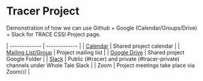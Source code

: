# Tracer Project 

Demonstration of how we can use Github + Google (Calendar/Groups/Drive) + Slack for TRACE CSSI Project page. 

| ------------- | ------------- |
| [Calendar](https://calendar.google.com/calendar/u/0?cid=N3BsMWltcTYzbWRnb2E5ODhtZXF0c2hnbXNAZ3JvdXAuY2FsZW5kYXIuZ29vZ2xlLmNvbQ) | Shared project calendar | 
| [Mailing List/Group](https://groups.google.com/g/wt-tracer) | Project mailing list | 
| [Google Drive](https://drive.google.com/drive/u/0/folders/1GOYJXukf4bC7edi-sNRdN_JsXSsHBrnB) | Shared project Google Folder | 
| [Slack](https://wholetale.slack.com/archives/C02P2LC1KQT) | Public (#tracer) and private (#tracer-private) channels under Whole Tale Slack | 
| Zoom | Project meetings take place via Zoom/// | 
